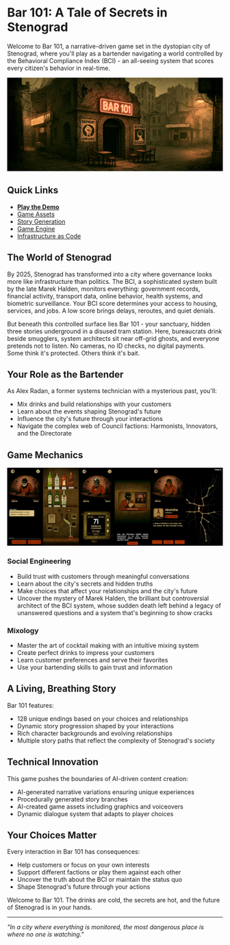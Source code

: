 # Bar 101: A Tale of Secrets in Stenograd

Welcome to Bar 101, a narrative-driven game set in the dystopian city of Stenograd, where you'll play as a bartender navigating a world controlled by the Behavioral Compliance Index (BCI) - an all-seeing system that scores every citizen's behavior in real-time.

![Bar 101](./bar101-assets/bar_wide.jpg)

## Quick Links
- **[Play the Demo](https://bar101.jmrlab.com)**
- [Game Assets](bar101-assets)
- [Story Generation](bar101-storyline-gen)
- [Game Engine](bar101-game)
- [Infrastructure as Code](bar101-infra)

## The World of Stenograd

By 2025, Stenograd has transformed into a city where governance looks more like infrastructure than politics. The BCI, a sophisticated system built by the late Marek Halden, monitors everything: government records, financial activity, transport data, online behavior, health systems, and biometric surveillance. Your BCI score determines your access to housing, services, and jobs. A low score brings delays, reroutes, and quiet denials.

But beneath this controlled surface lies Bar 101 - your sanctuary, hidden three stories underground in a disused tram station. Here, bureaucrats drink beside smugglers, system architects sit near off-grid ghosts, and everyone pretends not to listen. No cameras, no ID checks, no digital payments. Some think it's protected. Others think it's bait.

## Your Role as the Bartender

As Alex Radan, a former systems technician with a mysterious past, you'll:
- Mix drinks and build relationships with your customers
- Learn about the events shaping Stenograd's future
- Influence the city's future through your interactions
- Navigate the complex web of Council factions: Harmonists, Innovators, and the Directorate

## Game Mechanics

![Screenshots](./bar101-assets/screenshots.jpg)

### Social Engineering
- Build trust with customers through meaningful conversations
- Learn about the city's secrets and hidden truths
- Make choices that affect your relationships and the city's future
- Uncover the mystery of Marek Halden, the brilliant but controversial architect of the BCI system, whose sudden death left behind a legacy of unanswered questions and a system that's beginning to show cracks

### Mixology
- Master the art of cocktail making with an intuitive mixing system
- Create perfect drinks to impress your customers
- Learn customer preferences and serve their favorites
- Use your bartending skills to gain trust and information

## A Living, Breathing Story

Bar 101 features:
- 128 unique endings based on your choices and relationships
- Dynamic story progression shaped by your interactions
- Rich character backgrounds and evolving relationships
- Multiple story paths that reflect the complexity of Stenograd's society

## Technical Innovation

This game pushes the boundaries of AI-driven content creation:
- AI-generated narrative variations ensuring unique experiences
- Procedurally generated story branches
- AI-created game assets including graphics and voiceovers
- Dynamic dialogue system that adapts to player choices

## Your Choices Matter

Every interaction in Bar 101 has consequences:
- Help customers or focus on your own interests
- Support different factions or play them against each other
- Uncover the truth about the BCI or maintain the status quo
- Shape Stenograd's future through your actions

Welcome to Bar 101. The drinks are cold, the secrets are hot, and the future of Stenograd is in your hands.

---

*"In a city where everything is monitored, the most dangerous place is where no one is watching."*
